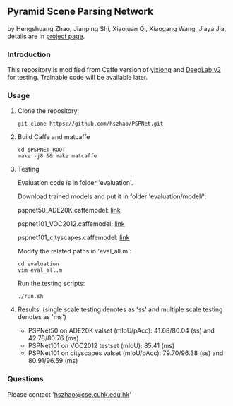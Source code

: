 ## Pyramid Scene Parsing Network

by Hengshuang Zhao, Jianping Shi, Xiaojuan Qi, Xiaogang Wang, Jiaya Jia, details are in [project page](http://www.cse.cuhk.edu.hk/~hszhao/projects/pspnet/index.html).

### Introduction

This repository is modified from Caffe version of [yjxiong](https://github.com/yjxiong/caffe/tree/mem) and [DeepLab v2](https://bitbucket.org/aquariusjay/deeplab-public-ver2) for testing. Trainable code will be available later.

### Usage

1. Clone the repository:

   ```shell
   git clone https://github.com/hszhao/PSPNet.git
   ```

2. Build Caffe and matcaffe

   ```shell
   cd $PSPNET_ROOT
   make -j8 && make matcaffe
   ```

3. Testing

   Evaluation code is in folder 'evaluation'.

   Download trained models and put it in folder 'evaluation/model/':

   pspnet50_ADE20K.caffemodel: [link](https://drive.google.com/open?id=0BzaU285cX7TCN1R3QnUwQ0hoMTA)

   pspnet101_VOC2012.caffemodel: [link](https://drive.google.com/open?id=0BzaU285cX7TCNVhETE5vVUdMYk0)

   pspnet101_cityscapes.caffemodel: [link](https://drive.google.com/open?id=0BzaU285cX7TCT1M3TmNfNjlUeEU)

   Modify the related paths in 'eval_all.m':

   ```shell
   cd evaluation
   vim eval_all.m
   ```

   Run the testing scripts:

   ```
   ./run.sh
   ```

4. Results: (single scale testing denotes as 'ss' and multiple scale testing denotes as 'ms')

   - PSPNet50 on ADE20K valset (mIoU/pAcc): 41.68/80.04 (ss) and 42.78/80.76 (ms) 
   - PSPNet101 on VOC2012 testset (mIoU): 85.41 (ms)
   - PSPNet101 on cityscapes valset (mIoU/pAcc): 79.70/96.38 (ss) and 80.91/96.59 (ms)

### Questions

Please contact 'hszhao@cse.cuhk.edu.hk'
